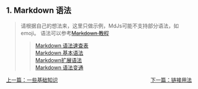 ## 1. Markdown 语法

> 请根据自己的想法来，这里只做示例，MdJs可能不支持部分语法，如emoji。
>语法可以参考~~[Markdown 教程 ](https://markdown.com.cn)~~
>
>>[Markdown 语法速查表](https://markdown.com.cn/cheat-sheet.html)<br>
[Markdown 基本语法](https://markdown.com.cn/basic-syntax/)<br>
[Markdown扩展语法](https://markdown.com.cn/extended-syntax/)<br>
[Markdown 语法变通](https://markdown.com.cn/hacks.html)

<a href="教程/一些基础知识.md" style="float:left;">上一篇：一些基础知识</a>
<a href="教程/链接用法.md" style="float:right;">下一篇：链接用法</a>